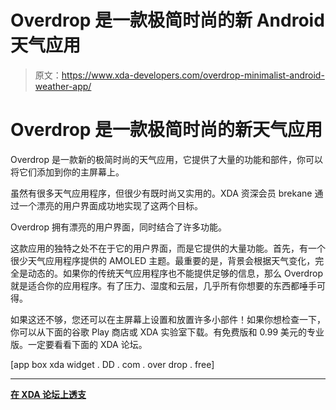 # Overdrop 是一款极简时尚的新 Android 天气应用

> 原文：<https://www.xda-developers.com/overdrop-minimalist-android-weather-app/>

# Overdrop 是一款极简时尚的新天气应用

Overdrop 是一款新的极简时尚的天气应用，它提供了大量的功能和部件，你可以将它们添加到你的主屏幕上。

虽然有很多天气应用程序，但很少有既时尚又实用的。XDA 资深会员 brekane 通过一个漂亮的用户界面成功地实现了这两个目标。

Overdrop 拥有漂亮的用户界面，同时结合了许多功能。

这款应用的独特之处不在于它的用户界面，而是它提供的大量功能。首先，有一个很少天气应用程序提供的 AMOLED 主题。最重要的是，背景会根据天气变化，完全是动态的。如果你的传统天气应用程序也不能提供足够的信息，那么 Overdrop 就是适合你的应用程序。有了压力、湿度和云层，几乎所有你想要的东西都唾手可得。

如果这还不够，您还可以在主屏幕上设置和放置许多小部件！如果你想检查一下，你可以从下面的谷歌 Play 商店或 XDA 实验室下载。有免费版和 0.99 美元的专业版。一定要看看下面的 XDA 论坛。

[app box xda widget . DD . com . over drop . free]

* * *

[**在 XDA 论坛上透支**](https://forum.xda-developers.com/android/apps-games/weather-overdrop-t3791409)